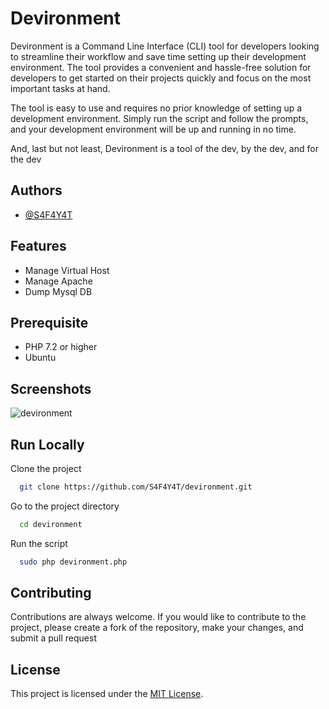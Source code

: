 
# Devironment

Devironment is a Command Line Interface (CLI) tool for developers looking to streamline their workflow and save time setting up their development environment.
The tool provides a convenient and hassle-free solution for developers to get started on their projects quickly and focus on the most important tasks at hand.

The tool is easy to use and requires no prior knowledge of setting up a development environment. Simply run the script and follow the prompts, and your development environment will be up and running in no time.

And, last but not least, Devironment is a tool of the dev, by the dev, and for the dev


## Authors

- [@S4F4Y4T](https://www.github.com/S4F4Y4T)


## Features

- Manage Virtual Host
- Manage Apache
- Dump Mysql DB


## Prerequisite

- PHP 7.2 or higher
- Ubuntu

## Screenshots

![devironment](https://user-images.githubusercontent.com/46479689/218276746-46d16fa1-0d13-4deb-b50d-eae6b72affd6.png)
## Run Locally

Clone the project

```bash
  git clone https://github.com/S4F4Y4T/devironment.git
```

Go to the project directory

```bash
  cd devironment
```

Run the script

```bash
  sudo php devironment.php
```


## Contributing

Contributions are always welcome. If you would like to contribute to the project, please create a fork of the repository, make your changes, and submit a pull request


## License

This project is licensed under the [MIT License](LICENSE).



